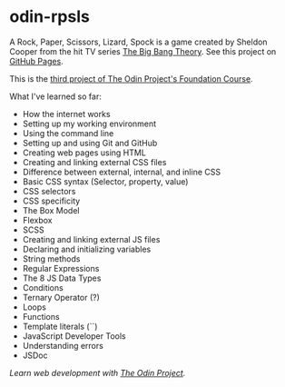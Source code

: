 # odin-rpsls

A Rock, Paper, Scissors, Lizard, Spock is a game created by Sheldon Cooper from the hit TV series [The Big Bang Theory](https://en.wikipedia.org/wiki/The_Big_Bang_Theory). See this project on [GitHub Pages](https://lfidelino.github.io/odin-rpsls/).

This is the [third project of The Odin Project's Foundation Course](https://www.theodinproject.com/lessons/foundations-rock-paper-scissors).

What I've learned so far:

- How the internet works
- Setting up my working environment
- Using the command line
- Setting up and using Git and GitHub
- Creating web pages using HTML
- Creating and linking external CSS files
- Difference between external, internal, and inline CSS
- Basic CSS syntax (Selector, property, value)
- CSS selectors
- CSS specificity
- The Box Model
- Flexbox
- SCSS
- Creating and linking external JS files
- Declaring and initializing variables
- String methods
- Regular Expressions
- The 8 JS Data Types
- Conditions
- Ternary Operator (?)
- Loops
- Functions
- Template literals (``)
- JavaScript Developer Tools
- Understanding errors
- JSDoc

_Learn web development with [The Odin Project](https://www.theodinproject.com)._
